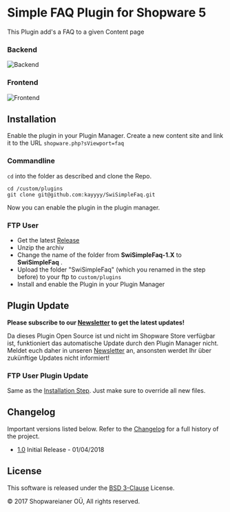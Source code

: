 # Simple FAQ Plugin for Shopware 5
This Plugin add's a FAQ to a given Content page

### Backend
![Backend](http://res.cloudinary.com/dn13zivyk/image/upload/v1522591037/Screenshot_2018-04-01_15.54.58_vspyvu.jpg)

### Frontend
![Frontend](http://res.cloudinary.com/dn13zivyk/image/upload/v1522591037/Screenshot_2018-04-01_15.55.45_hf58ta.jpg)

## Installation
Enable the plugin in your Plugin Manager.
Create a new content site and link it to the URL `shopware.php?sViewport=faq`

### Commandline
`cd` into the folder as described and clone the Repo.
```
cd /custom/plugins
git clone git@github.com:kayyyy/SwiSimpleFaq.git
```

Now you can enable the plugin in the plugin manager.

### FTP User
* Get the latest [Release](https://github.com/kayyyy/SwiSimpleFaq/releases)
* Unzip the archiv
* Change the name of the folder from **SwiSimpleFaq-1.X** to **SwiSimpleFaq** .
* Upload the folder "SwiSimpleFaq" (which you renamed in the step before) to your ftp to `custom/plugins`
* Install and enable the Plugin in your Plugin Manager

## Plugin Update

**Please subscribe to our [Newsletter](http://hostianer.us9.list-manage.com/subscribe?u=4e55406fb502f96bc7d02c0b0&id=fbcf3df405) to get the latest updates!**

Da dieses Plugin Open Source ist und nicht im Shopware Store verfügbar ist, funktioniert das automatische
Update durch den Plugin Manager nicht. Meldet euch daher in unseren [Newsletter](http://hostianer.us9.list-manage.com/subscribe?u=4e55406fb502f96bc7d02c0b0&id=fbcf3df405) an,
ansonsten werdet Ihr über zukünftige Updates nicht informiert!

### FTP User Plugin Update
Same as the [Installation Step](https://github.com/kayyyy/SwiSimpleFaq#ftp-user). Just make sure to override all new files.

## Changelog

Important versions listed below. Refer to the [Changelog](CHANGELOG.md) for a full history of the project.
- [1.0](CHANGELOG.md) Initial Release - 01/04/2018

## License

This software is released under the [BSD 3-Clause](LICENSE) License.

© 2017 Shopwareianer OÜ, All rights reserved.
